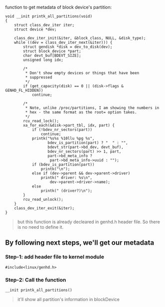 function to get metadata of block device's partition:
```
void __init printk_all_partitions(void)
{
	struct class_dev_iter iter;
	struct device *dev;

	class_dev_iter_init(&iter, &block_class, NULL, &disk_type);
	while ((dev = class_dev_iter_next(&iter))) {
		struct gendisk *disk = dev_to_disk(dev);
		struct block_device *part;
		char devt_buf[BDEVT_SIZE];
		unsigned long idx;

		/*
		 * Don't show empty devices or things that have been
		 * suppressed
		 */
		if (get_capacity(disk) == 0 || (disk->flags & GENHD_FL_HIDDEN))
			continue;

		/*
		 * Note, unlike /proc/partitions, I am showing the numbers in
		 * hex - the same format as the root= option takes.
		 */
		rcu_read_lock();
		xa_for_each(&disk->part_tbl, idx, part) {
			if (!bdev_nr_sectors(part))
				continue;
			printk("%s%s %10llu %pg %s",
			       bdev_is_partition(part) ? "  " : "",
			       bdevt_str(part->bd_dev, devt_buf),
			       bdev_nr_sectors(part) >> 1, part,
			       part->bd_meta_info ?
					part->bd_meta_info->uuid : "");
			if (bdev_is_partition(part))
				printk("\n");
			else if (dev->parent && dev->parent->driver)
				printk(" driver: %s\n",
					dev->parent->driver->name);
			else
				printk(" (driver?)\n");
		}
		rcu_read_unlock();
	}
	class_dev_iter_exit(&iter);
}
```
> but this function is already decleared in genhd.h header file. So there is no need to define it.

## By following next steps, we'll get our metadata

### Step-1: add header file to kernel module
```
#include<linux/genhd.h>
```
### Step-2: Call the function
```
__init printk_all_partitions()
```
> it'll show all partition's information in blockDevice


